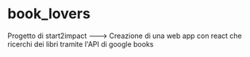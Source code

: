 # book_lovers
Progetto di start2impact ---> Creazione di una web app con react che ricerchi dei libri tramite l'API di google books
